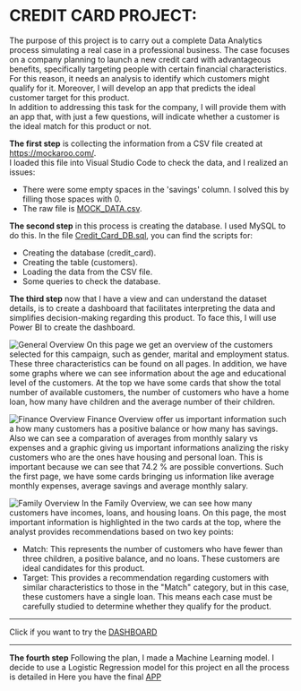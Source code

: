# CREDIT CARD PROJECT:
The purpose of this project is to carry out a complete Data Analytics process simulating a real case in a professional business. 
The case focuses on a company planning to launch a new credit card with advantageous benefits, specifically targeting people with certain financial characteristics.
For this reason, it needs an analysis to identify which customers might qualify for it. Moreover, I will develop an app that predicts the ideal customer target for this product.   
In addition to addressing this task for the company, I will provide them with an app that, with just a few questions, will indicate whether a customer is the ideal match for this product or not.  

**The first step** is collecting the information from a CSV file created at https://mockaroo.com/.  
I loaded this file into Visual Studio Code to check the data, and I realized an issues:  
  * There were some empty spaces in the 'savings' column. I solved this by filling those spaces with 0.
  * The raw file is [MOCK_DATA.csv](https://github.com/JaviDoria/Credit-Card-Project/tree/main/MOCK_DATA.csv).

__The second step__ in this process is creating the database. I used MySQL to do this.
In the file [Credit_Card_DB.sql](https://github.com/JaviDoria/Credit-Card-Project/tree/main/Credit_Card_DB.sql), you can find the scripts for:

  * Creating the database (credit_card).
  * Creating the table (customers).
  * Loading the data from the CSV file.
  * Some queries to check the database.

**The third step** now that I have a view and can understand the dataset details, is to create a dashboard that facilitates interpreting the data and simplifies decision-making regarding this product.
To face this, I will use Power BI to create the dashboard.

![General Overview](https://github.com/user-attachments/assets/55293b26-4438-40cc-b754-c92390bb7459)
On this page we get an overview of the customers selected for this campaign, such as gender, marital and employment status. These three characteristics can be found on all pages.
In addition, we have some graphs where we can see information about the age and educational level of the customers.
At the top we have some cards that show the total number of available customers, the number of customers who have a home loan, how many have children and the average number of their children.

![Finance Overview](https://github.com/user-attachments/assets/4c0f6725-ce23-4a62-b07e-79a0ba0939fc)
Finance Overview offer us important information such a how many customers has a positive balance or how many has savings.
Also we can see a comparation of averages from monthly salary vs expenses and a graphic giving us important informations analizing the risky customers who are the ones have housing and personal loan. This is important because we can see that 74.2 % are possible convertions.
Such the first page, we have some cards bringing us information like average monthly expenses, average savings and average monthly salary.

![Family Overview](https://github.com/user-attachments/assets/893d7db9-41a0-4f4c-9cea-93b7fa302280)
In the Family Overview, we can see how many customers have incomes, loans, and housing loans.
On this page, the most important information is highlighted in the two cards at the top, where the analyst provides recommendations based on two key points:
  *  Match: This represents the number of customers who have fewer than three children, a positive balance, and no loans. These customers are ideal candidates for this product.
  *  Target: This provides a recommendation regarding customers with similar characteristics to those in the "Match" category, but in this case, these customers have a single loan. This means each case must be 
  carefully studied to determine whether they qualify for the product.


--------------------------------------------------------------------------------------------------------------------------------------------------------------------------------------------------------------------


Click if you want to try the [DASHBOARD](https://app.powerbi.com/view?r=eyJrIjoiNjFhOTQzOGItOTNhOS00OWEzLWJiNzAtYWU5ZWVhYTIwYTYwIiwidCI6ImUzM2ExNjJlLWUwZDctNDA3NS05NWQyLWNmNDAyNWI5YWI3ZSIsImMiOjl9&pageName=9ac759e234e0993d8e52)

--------------------------------------------------------------------------------------------------------------------------------------------------------------------------------------------------------------------
**The fourth step** Following the plan, I made a Machine Learning model. I decide to use a Logistic Regression model for this project en all the process is detailed in 
Here you have the final [APP](https://cc-app-customer.streamlit.app/)
